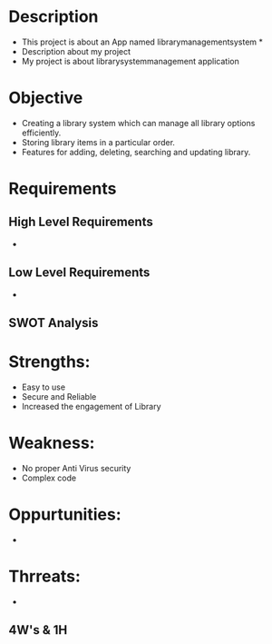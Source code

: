# Description

* This project is about an App named librarymanagementsystem *
* Description about my project
* My project is about librarysystemmanagement application

# Objective
* Creating a library system which can manage all library options efficiently.
* Storing library items in a particular order.
* Features for adding, deleting, searching and updating library.

# Requirements

## High Level Requirements
* 

## Low Level Requirements
* 

## SWOT Analysis
# Strengths:
* Easy to use
* Secure and Reliable
* Increased the engagement of Library

# Weakness:
* No proper Anti Virus security
* Complex code
# Oppurtunities:
* 
# Thrreats:
* 

## 4W's & 1H
